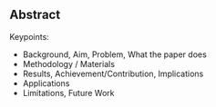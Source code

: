 ## Abstract

Keypoints:
- Background, Aim, Problem, What the paper does
- Methodology / Materials
- Results, Achievement/Contribution, Implications
- Applications
- Limitations, Future Work